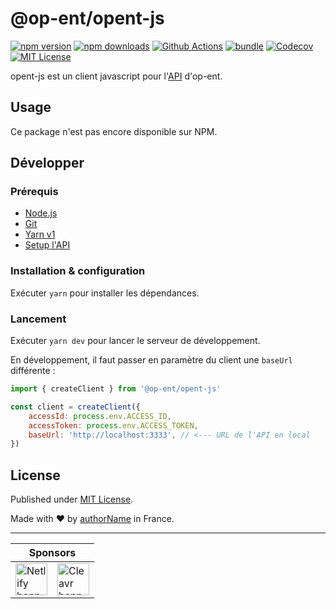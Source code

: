 # @op-ent/opent-js

[![npm version][npm-version-src]][npm-version-href]
[![npm downloads][npm-downloads-src]][npm-downloads-href]
[![Github Actions][github-actions-src]][github-actions-href]
[![bundle][bundle-src]][bundle-href]
[![Codecov][codecov-src]][codecov-href]
[![MIT License][license-src]][license-href]

opent-js est un client javascript pour l'[API](https://github.com/op-ent/api) d'op-ent.

## Usage

Ce package n'est pas encore disponible sur NPM.

## Développer

### Prérequis

-   [Node.js](https://nodejs.org/en/)
-   [Git](https://git-scm.com/)
-   [Yarn v1](https://classic.yarnpkg.com/en/docs/install)
-   [Setup l'API](https://github.com/op-ent/api)

### Installation & configuration

Exécuter `yarn` pour installer les dépendances.

### Lancement

Exécuter `yarn dev` pour lancer le serveur de développement.

En développement, il faut passer en paramètre du client une `baseUrl` différente :

```js
import { createClient } from '@op-ent/opent-js'

const client = createClient({
    accessId: process.env.ACCESS_ID,
    accessToken: process.env.ACCESS_TOKEN,
    baseUrl: 'http://localhost:3333', // <--- URL de l'API en local
})
```

## License

Published under [MIT License](./LICENSE).

Made with ❤️ by [authorName]() in France.

---

<table>
  <thead>
    <tr>
      <th colspan="2">Sponsors</th>
    </tr>
  </thead>
  <tbody>
    <tr>
      <td>
        <a href="https://www.netlify.com" target="_blank">
          <img alt="Netlify banner" height="51px" src="https://www.netlify.com/v3/img/components/netlify-color-accent.svg" />
        </a>
      </td>
      <td>
        <a href="https://cleavr.io" target="_blank">
          <img alt="Cleavr banner" height="51px" src="https://hcti.io/v1/image/ae9a047f-22b3-4016-a37a-80f297894678" />
        </a>
      </td>
    </tr>
  </tbody>
</table>

<!-- Badges -->
<!-- https://gist.github.com/lukas-h/2a5d00690736b4c3a7ba -->

[npm-version-src]: https://img.shields.io/npm/v/packageName?style=flat-square
[npm-version-href]: https://npmjs.com/package/packageName
[npm-downloads-src]: https://img.shields.io/npm/dm/packageName?style=flat-square
[npm-downloads-href]: https://npmjs.com/package/packageName
[github-actions-src]: https://img.shields.io/github/workflow/status/op-ent/packageName/ci/main?style=flat-square
[github-actions-href]: https://github.com/op-ent/packageName/actions?query=workflow%3Aci
[bundle-src]: https://img.shields.io/bundlephobia/minzip/packageName?style=flat-square
[bundle-href]: https://bundlephobia.com/result?p=packageName
[codecov-src]: https://img.shields.io/codecov/c/gh/op-ent/packageName/main?style=flat-square
[codecov-href]: https://codecov.io/gh/op-ent/packageName
[license-src]: https://img.shields.io/badge/License-MIT-yellow.svg?style=flat-square
[license-href]: ./LICENSE
